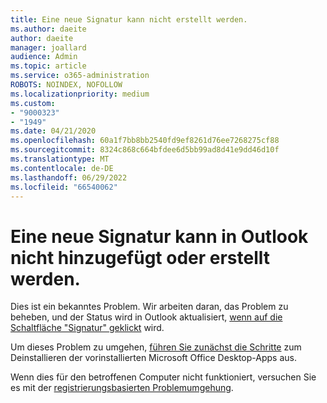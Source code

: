```yaml
---
title: Eine neue Signatur kann nicht erstellt werden.
ms.author: daeite
author: daeite
manager: joallard
audience: Admin
ms.topic: article
ms.service: o365-administration
ROBOTS: NOINDEX, NOFOLLOW
ms.localizationpriority: medium
ms.custom:
- "9000323"
- "1949"
ms.date: 04/21/2020
ms.openlocfilehash: 60a1f7bb8bb2540fd9ef8261d76ee7268275cf88
ms.sourcegitcommit: 8324c868c664bfdee6d5bb99ad8d41e9dd46d10f
ms.translationtype: MT
ms.contentlocale: de-DE
ms.lasthandoff: 06/29/2022
ms.locfileid: "66540062"
---
```

# <a name="cannot-add-or-create-a-new-signature-in-outlook"></a>Eine neue Signatur kann in Outlook nicht hinzugefügt oder erstellt werden.

Dies ist ein bekanntes Problem. Wir arbeiten daran, das Problem zu beheben, und der Status wird in Outlook aktualisiert, [wenn auf die Schaltfläche "Signatur" geklickt](https://support.microsoft.com/office/outlook-freezes-when-selecting-the-signature-button-c70b36c2-66ca-401c-ab45-f29a46495d02) wird.

Um dieses Problem zu umgehen, [führen Sie zunächst die Schritte](https://support.microsoft.com/office/outlook-freezes-when-selecting-the-signature-button-c70b36c2-66ca-401c-ab45-f29a46495d02) zum Deinstallieren der vorinstallierten Microsoft Office Desktop-Apps aus. 

Wenn dies für den betroffenen Computer nicht funktioniert, versuchen Sie es mit der [registrierungsbasierten Problemumgehung](https://support.microsoft.com/office/outlook-freezes-when-selecting-the-signature-button-c70b36c2-66ca-401c-ab45-f29a46495d02).